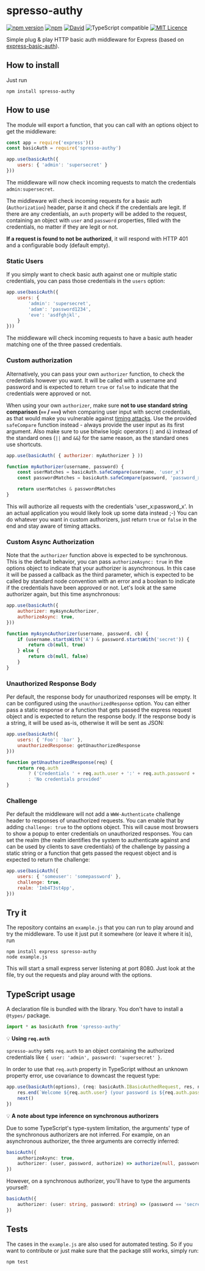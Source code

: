 # spresso-authy

[![npm version](https://badge.fury.io/js/spresso-authy.svg)](https://badge.fury.io/js/spresso-authy)
[![npm](https://img.shields.io/npm/dm/spresso-authy.svg)]()
[![David](https://img.shields.io/david/castarco/spresso-authy.svg)]()
![TypeScript compatible](https://img.shields.io/badge/typescript-compatible-brightgreen.svg)
[![MIT Licence](https://badges.frapsoft.com/os/mit/mit.svg?v=103)](https://opensource.org/licenses/mit-license.php)

Simple plug & play HTTP basic auth middleware for Express (based on
[express-basic-auth](https://github.com/LionC/express-basic-auth)).

## How to install

Just run

```shell
npm install spresso-authy
```

## How to use

The module will export a function, that you can call with an options object to
get the middleware:

```js
const app = require('express')()
const basicAuth = require('spresso-authy')

app.use(basicAuth({
    users: { 'admin': 'supersecret' }
}))
```

The middleware will now check incoming requests to match the credentials
`admin:supersecret`.

The middleware will check incoming requests for a basic auth (`Authorization`)
header, parse it and check if the credentials are legit. If there are any
credentials, an `auth` property will be added to the request, containing an
object with `user` and `password` properties, filled with the credentials, no
matter if they are legit or not.

**If a request is found to not be authorized**, it will respond with HTTP 401
and a configurable body (default empty).

### Static Users

If you simply want to check basic auth against one or multiple static
credentials, you can pass those credentials in the `users` option:

```js
app.use(basicAuth({
    users: {
        'admin': 'supersecret',
        'adam': 'password1234',
        'eve': 'asdfghjkl',
    }
}))
```

The middleware will check incoming requests to have a basic auth header matching
one of the three passed credentials.

### Custom authorization

Alternatively, you can pass your own `authorizer` function, to check the
credentials however you want. It will be called with a username and password and
is expected to return `true` or `false` to indicate that the credentials were
approved or not.

When using your own `authorizer`, make sure **not to use standard string
comparison (`==` / `===`)** when comparing user input with secret credentials,
as that would make you vulnerable against
[timing attacks](https://en.wikipedia.org/wiki/Timing_attack). Use the provided
`safeCompare` function instead - always provide the user input as its first
argument. Also make sure to use bitwise logic operators (`|` and `&`) instead of
the standard ones (`||` and `&&`) for the same reason, as the standard ones use
shortcuts.

```js
app.use(basicAuth( { authorizer: myAuthorizer } ))

function myAuthorizer(username, password) {
    const userMatches = basicAuth.safeCompare(username, 'user_x')
    const passwordMatches = basicAuth.safeCompare(password, 'password_x')

    return userMatches & passwordMatches
}
```

This will authorize all requests with the credentials 'user_x:password_x'. In an
actual application you would likely look up some data instead ;-) You can do
whatever you want in custom authorizers, just return `true` or `false` in the
end and stay aware of timing attacks.

### Custom Async Authorization

Note that the `authorizer` function above is expected to be synchronous. This is
the default behavior, you can pass `authorizeAsync: true` in the options object
to indicate that your authorizer is asynchronous. In this case it will be passed
a callback as the third parameter, which is expected to be called by standard
node convention with an error and a boolean to indicate if the credentials have
been approved or not. Let's look at the same authorizer again, but this time
asynchronous:

```js
app.use(basicAuth({
    authorizer: myAsyncAuthorizer,
    authorizeAsync: true,
}))

function myAsyncAuthorizer(username, password, cb) {
    if (username.startsWith('A') & password.startsWith('secret')) {
        return cb(null, true)
    } else {
        return cb(null, false)
    }
}
```

### Unauthorized Response Body

Per default, the response body for unauthorized responses will be empty. It can
be configured using the `unauthorizedResponse` option. You can either pass a
static response or a function that gets passed the express request object and is
expected to return the response body. If the response body is a string, it will
be used as-is, otherwise it will be sent as JSON:

```js
app.use(basicAuth({
    users: { 'Foo': 'bar' },
    unauthorizedResponse: getUnauthorizedResponse
}))

function getUnauthorizedResponse(req) {
    return req.auth
        ? ('Credentials ' + req.auth.user + ':' + req.auth.password + ' rejected')
        : 'No credentials provided'
}
```

### Challenge

Per default the middleware will not add a `WWW-Authenticate` challenge header to
responses of unauthorized requests. You can enable that by adding `challenge:
true` to the options object. This will cause most browsers to show a popup to
enter credentials on unauthorized responses. You can set the realm (the realm
identifies the system to authenticate against and can be used by clients to save
credentials) of the challenge by passing a static string or a function that gets
passed the request object and is expected to return the challenge:

```js
app.use(basicAuth({
    users: { 'someuser': 'somepassword' },
    challenge: true,
    realm: 'Imb4T3st4pp',
}))
```

## Try it

The repository contains an `example.js` that you can run to play around and try
the middleware. To use it just put it somewhere (or leave it where it is), run

```shell
npm install express spresso-authy
node example.js
```

This will start a small express server listening at port 8080. Just look at the
file, try out the requests and play around with the options.

## TypeScript usage

A declaration file is bundled with the library. You don't have to install a
`@types/` package.

```typescript
import * as basicAuth from 'spresso-authy'
```

:bulb: **Using `req.auth`**

`spresso-authy` sets `req.auth` to an object containing the authorized
credentials like `{ user: 'admin', password: 'supersecret' }`.

In order to use that `req.auth` property in TypeScript without an unknown
property error, use covariance to downcast the request type:

```typescript
app.use(basicAuth(options), (req: basicAuth.IBasicAuthedRequest, res, next) => {
    res.end(`Welcome ${req.auth.user} (your password is ${req.auth.password})`)
    next()
})
```

:bulb: **A note about type inference on synchronous authorizers**

Due to some TypeScript's type-system limitation, the arguments' type of the
synchronous authorizers are not inferred. For example, on an asynchronous
authorizer, the three arguments are correctly inferred:

```typescript
basicAuth({
    authorizeAsync: true,
    authorizer: (user, password, authorize) => authorize(null, password == 'secret'),
})
```

However, on a synchronous authorizer, you'll have to type the arguments
yourself:

```typescript
basicAuth({
    authorizer: (user: string, password: string) => (password == 'secret')
})
```

## Tests

The cases in the `example.js` are also used for automated testing. So if you
want to contribute or just make sure that the package still works, simply run:

```shell
npm test
```
